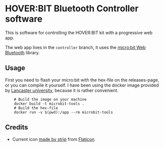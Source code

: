 # HOVER:BIT Bluetooth Controller software
This is software for controlling the HOVER:BIT kit with a progressive web app.

The web app lives in the `controller` branch, it uses the [micro:bit Web Bluetooth](https://github.com/thegecko/microbit-web-bluetooth) library.

## Usage
First you need to flash your micro:bit with the hex-file on the releases-page, or you can
compile it yourself. I have been using the docker image provided by [Lancaster university](https://github.com/lancaster-university/microbit-v2-samples/blob/master/Dockerfile), because it is rather convenient.

```
    # Build the image on your machine
    docker build -t microbit-tools .
    # Build the hex-file
    docker run -v $(pwd):/app --rm microbit-tools
```

## Credits
- Current icon [made by strip](https://www.flaticon.com/authors/srip) from [Flaticon](https://www.flaticon.com/)
